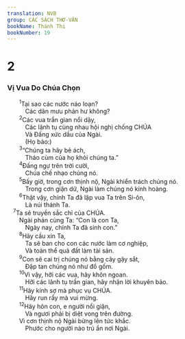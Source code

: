 ```yaml
---
translation: NVB
group: CÁC SÁCH THƠ-VĂN
bookName: Thánh Thi 
bookNumber: 19
---
```


<div class="title"><h1>2</h1><h3>Vị Vua Do Chúa Chọn </h3></div>
<span class="verse thi_2_1">  <sup>1</sup>Tại sao các nước náo loạn? <br/>   Các dân mưu phản hư không? <br/></span>
<span class="verse thi_2_2">  <sup>2</sup>Các vua trần gian nổi dậy, <br/>   Các lãnh tụ cùng nhau hội nghị chống CHÚA<br/>   Và Đấng xức dầu của Ngài. <br/>   (Họ bảo:) <br/></span>
<span class="verse thi_2_3">  <sup>3</sup>“Chúng ta hãy bẻ ách, <br/>   Tháo cùm của họ khỏi chúng ta.” <br/></span>
<span class="verse thi_2_4">  <sup>4</sup>Đấng ngự trên trời cười, <br/>   Chúa chế nhạo chúng nó. <br/></span>
<span class="verse thi_2_5">  <sup>5</sup>Bấy giờ, trong cơn thịnh nộ, Ngài khiển trách chúng nó. <br/>   Trong cơn giận dữ, Ngài làm chúng nó kinh hoàng. <br/></span>
<span class="verse thi_2_6">  <sup>6</sup>Thật vậy, chính Ta đã lập vua Ta trên Si-ôn, <br/>   Là núi thánh Ta. <br/></span>
<span class="verse thi_2_7"> <sup>7</sup>Ta sẽ truyền sắc chỉ của CHÚA. <br/>  Ngài phán cùng Ta: “Con là con Ta, <br/>   Ngày nay, chính Ta đã sinh con.” <br/></span>
<span class="verse thi_2_8">  <sup>8</sup>Hãy cầu xin Ta, <br/>   Ta sẽ ban cho con các nước làm cơ nghiệp, <br/>   Và toàn thể quả đất làm tài sản. <br/></span>
<span class="verse thi_2_9">  <sup>9</sup>Con sẽ cai trị chúng nó bằng cây gậy sắt, <br/>   Đập tan chúng nó như đồ gốm. <br/></span>
<span class="verse thi_2_10">  <sup>10</sup>Vì vậy, hỡi các vua, hãy khôn ngoan. <br/>   Hỡi các lãnh tụ trần gian, hãy nhận lời khuyên bảo. <br/></span>
<span class="verse thi_2_11">  <sup>11</sup>Hãy kính sợ mà phục vụ CHÚA. <br/>   Hãy run rẩy mà vui mừng. <br/></span>
<span class="verse thi_2_12">  <sup>12</sup>Hãy hôn con, e người nổi giận, <br/>   Và ngươi phải bị diệt vong trên đường. <br/>  Vì cơn thịnh nộ Ngài bừng lên tức khắc. <br/>   Phước cho người nào trú ẩn nơi Ngài. <br/></span>
